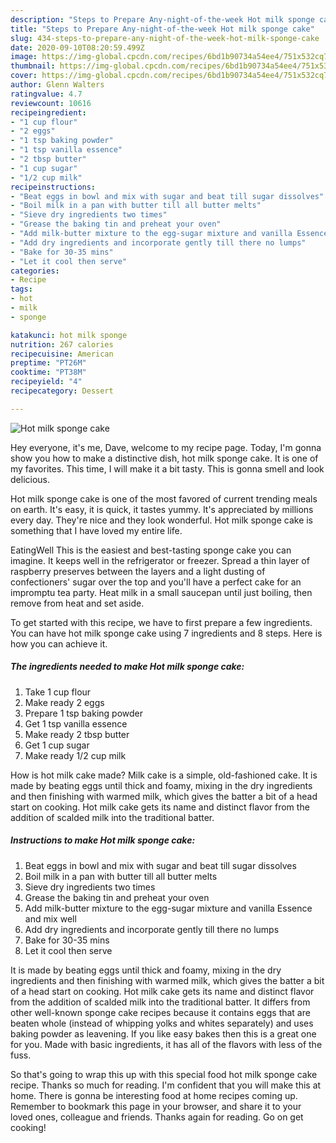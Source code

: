 ```yaml
---
description: "Steps to Prepare Any-night-of-the-week Hot milk sponge cake"
title: "Steps to Prepare Any-night-of-the-week Hot milk sponge cake"
slug: 434-steps-to-prepare-any-night-of-the-week-hot-milk-sponge-cake
date: 2020-09-10T08:20:59.499Z
image: https://img-global.cpcdn.com/recipes/6bd1b90734a54ee4/751x532cq70/hot-milk-sponge-cake-recipe-main-photo.jpg
thumbnail: https://img-global.cpcdn.com/recipes/6bd1b90734a54ee4/751x532cq70/hot-milk-sponge-cake-recipe-main-photo.jpg
cover: https://img-global.cpcdn.com/recipes/6bd1b90734a54ee4/751x532cq70/hot-milk-sponge-cake-recipe-main-photo.jpg
author: Glenn Walters
ratingvalue: 4.7
reviewcount: 10616
recipeingredient:
- "1 cup flour"
- "2 eggs"
- "1 tsp baking powder"
- "1 tsp vanilla essence"
- "2 tbsp butter"
- "1 cup sugar"
- "1/2 cup milk"
recipeinstructions:
- "Beat eggs in bowl and mix with sugar and beat till sugar dissolves"
- "Boil milk in a pan with butter till all butter melts"
- "Sieve dry ingredients two times"
- "Grease the baking tin and preheat your oven"
- "Add milk-butter mixture to the egg-sugar mixture and vanilla Essence and mix well"
- "Add dry ingredients and incorporate gently till there no lumps"
- "Bake for 30-35 mins"
- "Let it cool then serve"
categories:
- Recipe
tags:
- hot
- milk
- sponge

katakunci: hot milk sponge 
nutrition: 267 calories
recipecuisine: American
preptime: "PT26M"
cooktime: "PT38M"
recipeyield: "4"
recipecategory: Dessert

---
```



![Hot milk sponge cake](https://img-global.cpcdn.com/recipes/6bd1b90734a54ee4/751x532cq70/hot-milk-sponge-cake-recipe-main-photo.jpg)

Hey everyone, it's me, Dave, welcome to my recipe page. Today, I'm gonna show you how to make a distinctive dish, hot milk sponge cake. It is one of my favorites. This time, I will make it a bit tasty. This is gonna smell and look delicious.

Hot milk sponge cake is one of the most favored of current trending meals on earth. It's easy, it is quick, it tastes yummy. It's appreciated by millions every day. They're nice and they look wonderful. Hot milk sponge cake is something that I have loved my entire life.

EatingWell This is the easiest and best-tasting sponge cake you can imagine. It keeps well in the refrigerator or freezer. Spread a thin layer of raspberry preserves between the layers and a light dusting of confectioners&#39; sugar over the top and you&#39;ll have a perfect cake for an impromptu tea party. Heat milk in a small saucepan until just boiling, then remove from heat and set aside.


To get started with this recipe, we have to first prepare a few ingredients. You can have hot milk sponge cake using 7 ingredients and 8 steps. Here is how you can achieve it.

<!--inarticleads1-->

##### The ingredients needed to make Hot milk sponge cake:

1. Take 1 cup flour
1. Make ready 2 eggs
1. Prepare 1 tsp baking powder
1. Get 1 tsp vanilla essence
1. Make ready 2 tbsp butter
1. Get 1 cup sugar
1. Make ready 1/2 cup milk


How is hot milk cake made? Milk cake is a simple, old-fashioned cake. It is made by beating eggs until thick and foamy, mixing in the dry ingredients and then finishing with warmed milk, which gives the batter a bit of a head start on cooking. Hot milk cake gets its name and distinct flavor from the addition of scalded milk into the traditional batter. 

<!--inarticleads2-->

##### Instructions to make Hot milk sponge cake:

1. Beat eggs in bowl and mix with sugar and beat till sugar dissolves
1. Boil milk in a pan with butter till all butter melts
1. Sieve dry ingredients two times
1. Grease the baking tin and preheat your oven
1. Add milk-butter mixture to the egg-sugar mixture and vanilla Essence and mix well
1. Add dry ingredients and incorporate gently till there no lumps
1. Bake for 30-35 mins
1. Let it cool then serve


It is made by beating eggs until thick and foamy, mixing in the dry ingredients and then finishing with warmed milk, which gives the batter a bit of a head start on cooking. Hot milk cake gets its name and distinct flavor from the addition of scalded milk into the traditional batter. It differs from other well-known sponge cake recipes because it contains eggs that are beaten whole (instead of whipping yolks and whites separately) and uses baking powder as leavening. If you like easy bakes then this is a great one for you. Made with basic ingredients, it has all of the flavors with less of the fuss. 

So that's going to wrap this up with this special food hot milk sponge cake recipe. Thanks so much for reading. I'm confident that you will make this at home. There is gonna be interesting food at home recipes coming up. Remember to bookmark this page in your browser, and share it to your loved ones, colleague and friends. Thanks again for reading. Go on get cooking!
